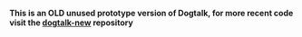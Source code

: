 **This is an OLD unused prototype version of Dogtalk, for more recent code visit the [dogtalk-new](http://github.com/silverbucket/dogtalk-new) repository**


